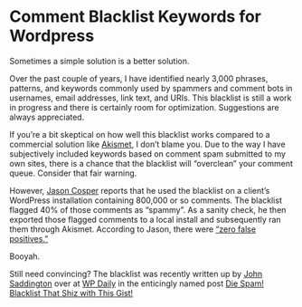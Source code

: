 # Comment Blacklist Keywords for Wordpress

Sometimes a simple solution is a better solution.

Over the past couple of years, I have identified nearly 3,000 phrases, patterns, and keywords commonly used by spammers and comment bots in usernames, email addresses, link text, and URIs. This blacklist is still a work in progress and there is certainly room for optimization. Suggestions are always appreciated.

If you’re a bit skeptical on how well this blacklist works compared to a commercial solution like [Akismet](http://akismet.com/), I don’t blame you. Due to the way I have subjectively included keywords based on comment spam submitted to my own sites, there is a chance that the blacklist will “overclean” your comment queue. Consider that fair warning.

However, [Jason Cosper](https://github.com/boogah) reports that he used the blacklist on a client’s WordPress installation containing 800,000 or so comments. The blacklist flagged 40% of those comments as “spammy”. As a sanity check, he then exported those flagged comments to a local install and subsequently ran them through Akismet. According to Jason, there were [“zero false positives.”](https://twitter.com/boogah/status/292031513590128640)

Booyah.

Still need convincing? The blacklist was recently written up by [John Saddington](http://john.do/) over at [WP Daily](http://john.do/) in the enticingly named post [Die Spam! Blacklist That Shiz with This Gist!](http://wpdaily.co/comment-blacklist-gist/)